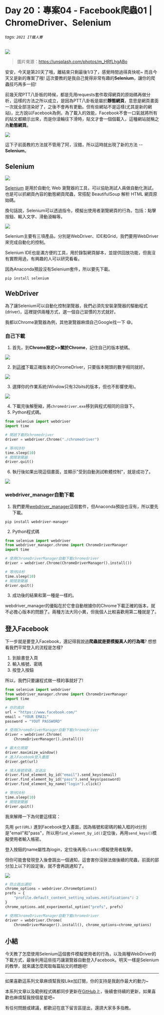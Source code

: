 # Day 20：專案04 - Facebook爬蟲01 | ChromeDriver、Selenium

###### tags: `2021 IT鐵人賽`

![](https://i.imgur.com/giY4ZhF.jpg)
> 圖片來源：https://unsplash.com/photos/m_HRfLhgABo

安安，今天是第20天了哦，離結束只剩最後1/3了，感覺時間過得真快呢~ 而且今天又是新的專案了哦! 這次要教的是我自己覺得非常有趣的**Selenium**，讓你的爬蟲技巧再多一招!

前幾天爬PTT八卦板的時候，都是先用requests套件取得網頁的原始碼再做分析，這樣的方法之所以成立，是因為PTT八卦板是屬於**靜態網頁**，意思是網頁畫面一次就全部渲染好了，之後不會再有更動。但有些網站不是這樣(尤其是新的網站)，比方說以Facebook為例，為了載入的效能，Facebook不會一口氣就將所有的貼文都顯示出來，而是你滾輪往下滑時，貼文才會一個個載入，這種網站就稱之為**動態網頁**。

![](https://i.imgur.com/lf5cvl8.gif)

這下子前面教的方法就不管用了阿，沒錯，所以這時就出現了新的方法 -- **Selenium**。

## Selenium

![](https://i.imgur.com/G1iVPCW.png)

[Selenium](https://www.selenium.dev/documentation/webdriver/) 是用於自動化 Web 瀏覽器的工具，可以協助測試人員做自動化測試，也是可以抓網頁內容的動態網頁爬蟲，常搭配 BeautifulSoup 解析 HTML 網頁原始碼。

換句話說，Selenium可以透過指令，模擬出使用者瀏覽網頁的行為，包括：點擊按鈕、輸入文字、滑動滾輪等。

![](https://i.imgur.com/4MYz95G.png)

Selenium主要有三項產品，分別是WebDriver、IDE和Grid，我們要用WebDriver來完成自動化的控制。

Selenium IDE也是滿方便的工具，用於錄製網頁腳本，並提供回放功能，但我沒有實際用過，有興趣的人可以研究看看。

因為Anaconda預設沒有Selenium套件，所以要先下載。

```
pip install selenium
```

## WebDriver

為了讓Selenium可以自動化控制瀏覽器，我們必須先安裝瀏覽器的驅動程式(driver)，這裡提供兩種方式，選一個自己習慣的方式就好。

我都以Chrome瀏覽器為例，其他瀏覽器麻煩自己Google找一下 😅。

### 自己下載

1. 首先，到**Chrome設定>>關於Chrome**，記住自己的版本號碼。

![](https://i.imgur.com/KzGeLOB.jpg)

2. 到[這裡](https://sites.google.com/chromium.org/driver/)下載正確版本的ChromeDriver，只要版本開頭的數字相同就好。

![](https://i.imgur.com/APEo1IU.jpg)

3. 選擇你的作業系統(Window只有32bits的版本，但也不影響使用)。

![](https://i.imgur.com/3FUKdvU.jpg)

4. 下載完後解壓縮，將`chromedriver.exe`移到與程式相同的目錄下。
5. Python程式碼。

```python
from selenium import webdriver
import time

# 開啟下載的chromedriver
driver = webdriver.Chrome("./chromedriver")

# 等待10秒
time.sleep(10)
# 關閉瀏覽器
driver.quit()
```

6. 執行後如果出現這個畫面，並顯示"受到自動測試軟體控制"，就是成功了。

![](https://i.imgur.com/ccQ4TRN.jpg)


### webdriver_manager自動下載

1. 我們要用[webdriver_manager](https://pypi.org/project/webdriver-manager/)這個套件，但Anaconda預設也沒有，所以要先下載。

```
pip install webdriver-manager
```

2. Python程式碼

```python
from selenium import webdriver
from webdriver_manager.chrome import ChromeDriverManager
import time

# 使用ChromeDriverManager自動下載chromedriver
driver = webdriver.Chrome(ChromeDriverManager().install())

# 等待10秒
time.sleep(10)
# 關閉瀏覽器
driver.quit()
```

3. 成功後的結果和第一種是一樣的。

webdriver_manager的優點在於它會自動根據你的Chrome下載正確的版本，就不必擔心版本的問題了。兩種方法大同小異，但我個人比較喜歡用第二種就是了。

## 登入Facebook

下一步就是要登入Facebook，還記得我說過**爬蟲就是要模擬真人的行為嗎**? 想想看我們平常登入的流程是怎樣?

1. 到臉書登入頁
2. 輸入帳號、密碼
3. 按登入按鈕

所以，我們只要讓程式做一樣的事就好了!

```python
from selenium import webdriver
from webdriver_manager.chrome import ChromeDriverManager
import time

# 你的資訊
url = "https://www.facebook.com/"
email = "YOUR EMAIL"
password = "YOUT PASSWORD"

# 使用ChromeDriverManager自動下載chromedriver
driver = webdriver.Chrome(
    ChromeDriverManager().install())

# 最大化視窗
driver.maximize_window()
# 進入Facebook登入畫面
driver.get(url)

# 填入帳號密碼，並送出
driver.find_element_by_id("email").send_keys(email)
driver.find_element_by_id("pass").send_keys(password)
driver.find_element_by_name("login").click()

# 等待10秒
time.sleep(10)
# 關閉瀏覽器
driver.quit()
```

我來解釋一下為何要這樣寫：

先用 `get(URL)` 進到Facebook登入畫面，因為帳號和密碼的輸入框的id分別是"email"和"pass"，所以用`find_element_by_id()`定位後，再用`send_keys()`模擬使用者輸入帳密。

登入按鈕的name屬性為login，定位後再用`click()`模擬使用者點擊。

但你可能會發現登入後會跳出一個通知，這會害你沒辦法做後續的爬蟲，前面的部分加上以下的設定後，就不會再跳通知了。

![](https://i.imgur.com/DZbljVa.jpg)


```python
# 防止跳出通知
chrome_options = webdriver.ChromeOptions()
prefs = {
    "profile.default_content_setting_values.notifications": 2
}
chrome_options.add_experimental_option("prefs", prefs)

# 使用ChromeDriverManager自動下載chromedriver
driver = webdriver.Chrome(
    ChromeDriverManager().install(), chrome_options=chrome_options)
```


## 小結

今天教了怎麼使用Selenium這個套件模擬使用者的行為，以及兩種WebDriver的下載方式，最後利用這些技巧讓瀏覽器自動登入Facebook。明天一樣是Selenium的教學，就來講怎麼爬取每篇貼文的標題吧!

---

如果喜歡這系列文章麻煩幫我按Like加訂閱，你的支持是我創作最大的動力~

本系列文章以及範例程式碼都同步更新在[GitHub](https://github.com/AndyChiangSH/2021-IT-30days)上，後續會持續的更新，如果喜歡也麻煩幫我按個星星吧~

有任何問題或建議，都歡迎在底下留言區提出，還請大家多多指教。